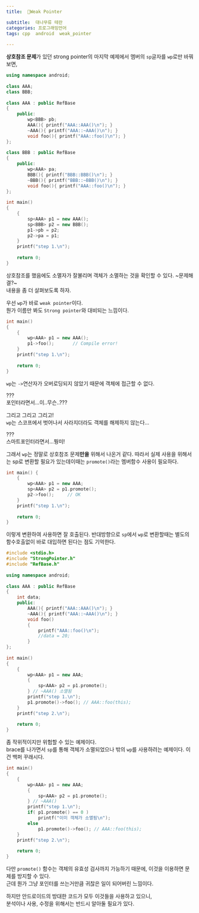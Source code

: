 ```yaml
---
title:  🤕Weak Pointer

subtitle:  대나무류 테란
categories: 프로그래밍언어 
tags: cpp  android  weak_pointer
 
---
```


  
   
**상호참조 문제**가 있던 strong pointer의 마지막 예제에서 멤버의 `sp`글자를 `wp`로만 바꿔보면,  
  
```cpp  
using namespace android;  
  
class AAA;  
class BBB;  
  
class AAA : public RefBase  
{  
	public:  
		wp<BBB> pb;  
		AAA(){ printf("AAA::AAA()\n"); }  
		~AAA(){ printf("AAA::~AAA()\n"); }  
		void foo(){ printf("AAA::foo()\n"); }  
};  
  
class BBB : public RefBase  
{  
	public:  
		wp<AAA> pa;  
		BBB(){ printf("BBB::BBB()\n"); }  
		~BBB(){ printf("BBB::~BBB()\n"); }  
		void foo(){ printf("AAA::foo()\n"); }  
};  
  
int main()  
{  
	{  
		sp<AAA> p1 = new AAA();  
		sp<BBB> p2 = new BBB();  
		p1->pb = p2;  
		p2->pa = p1;  
	}  
	printf("step 1.\n");  
  
	return 0;  
}  
```  
  
상호참조를 했음에도 소멸자가 잘불리며 객체가 소멸하는 것을 확인할 수 있다. ~문제해결?~  
내용을 좀 더 살펴보도록 하자.  
  
우선 `wp`가 바로 `weak pointer`이다.  
뭔가 이름만 봐도 `Strong pointer`와 대비되는 느낌이다.  
  
```cpp  
int main()  
{  
	{  
		wp<AAA> p1 = new AAA();  
		p1->foo();       // Compile error!  
	}  
	printf("step 1.\n");  
  
	return 0;  
}  
```  
  
`wp`는 `->`연산자가 오버로딩되지 않았기 때문에 객체에 접근할 수 없다.  
  
???  
포인터라면서...이..무슨..???  
  
그리고 그리고 그리고!  
`wp`는 스코프에서 벗어나서 사라지더라도 객체를 해제하지 않는다…  
  
???  
스마트포인터라면서...뭥미!  
  
그래서 `wp`는 정말로 상호참조 문제**만을** 위해서 나온거 같다. 따라서 실제 사용을 위해서는 sp로 변환할 필요가 있는데이때는 `promote()`라는 멤버함수 사용이 필요하다.  
  
```cpp  
int main() {  
	{  
		wp<AAA> p1 = new AAA;  
		sp<AAA> p2 = p1.promote();  
		p2->foo();     // OK  
	}  
	printf("step 1.\n");  
  
	return 0;  
}  
```  
  
이렇게 변환하여 사용하면 잘 호출된다. 반대방향으로 `sp`에서 `wp`로 변환할때는 별도의 함수호출없이 바로 대입하면 된다는 점도 기억한다.  
  
```cpp  
#include <stdio.h>  
#include "StrongPointer.h"  
#include "RefBase.h"  
  
using namespace android;  
  
class AAA : public RefBase  
{  
	int data;  
	public:  
		AAA(){ printf("AAA::AAA()\n"); }  
		~AAA(){ printf("AAA::~AAA()\n"); }  
		void foo()  
		{   
			printf("AAA::foo()\n");   
			//data = 20;  
		}  
};  
  
int main()  
{  
	{  
		wp<AAA> p1 = new AAA;  
		{  
			sp<AAA> p2 = p1.promote();  
		} // ~AAA() 소멸됨  
		printf("step 1.\n");  
		p1.promote()->foo(); // AAA::foo(this);  
	}  
	printf("step 2.\n");  
  
	return 0;  
}  
```  
  
좀 작위적이지만 위험할 수 있는 예제이다.  
brace를 나가면서 `sp`를 통해 객체가 소멸되었으나 밖의 `wp`를 사용하려는 예제이다. 이건 백퍼 꾸래시다.  
  
```cpp  
int main()  
{  
	{  
		wp<AAA> p1 = new AAA;  
		{  
			sp<AAA> p2 = p1.promote();  
		} // ~AAA()  
		printf("step 1.\n");  
		if( p1.promote() == 0 )  
			printf("이미 객체가 소멸됨\n");  
		else  
			p1.promote()->foo(); // AAA::foo(this);  
	}  
	printf("step 2.\n");  
  
	return 0;  
}  
```  
  
다만 `promote()` 함수는 객체의 유효성 검사까지 가능하기 때문에, 이것을 이용하면 문제를 방지할 수 있다.  
근데 뭔가 그냥 포인터를 쓰는거만큼 귀찮은 일이 되어버린 느낌이다.  
  
하지만 안드로이드의 방대한 코드가 모두 이것들을 사용하고 있으니,  
분석이나 사용, 수정을 위해서는 반드시 알아둘 필요가 있다.  
